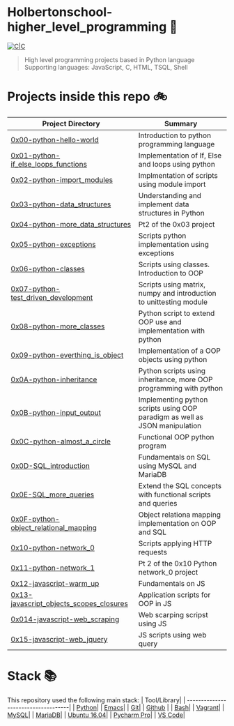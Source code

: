 # Holbertonschool-higher_level_programming :floppy_disk:

[![C|C](https://img.shields.io/badge/Python-674%20commits-blue.svg)](https://sourcerer.io/edward0rtiz)

> High level programming projects based in Python language
> Supporting languages: JavaScript, C, HTML, TSQL, Shell

# Projects inside this repo :bike:

| Project Directory| Summary |
| ------------------------------------|----| 
| [0x00-python-hello-world](https://github.com/edward0rtiz/holbertonschool-higher_level_programming/tree/master/0x00-python-hello_world)| Introduction to python programming language| 
| [0x01-python-if_else_loops_functions](https://github.com/edward0rtiz/holbertonschool-higher_level_programming/tree/master/0x01-python-if_else_loops_functions)| Implementation of If, Else and loops using python|
| [0x02-python-import_modules](https://github.com/edward0rtiz/holbertonschool-higher_level_programming/tree/master/0x02-python-import_modules)| Implmentation of scripts using module import|
| [0x03-python-data_structures](https://github.com/edward0rtiz/holbertonschool-higher_level_programming/tree/master/0x03-python-data_structures)| Understanding and implement data structures in Python|
| [0x04-python-more_data_structures](https://github.com/edward0rtiz/holbertonschool-higher_level_programming/tree/master/0x04-python-more_data_structures)| Pt2 of the 0x03 project|
| [0x05-python-exceptions](https://github.com/edward0rtiz/holbertonschool-higher_level_programming/tree/master/0x05-python-exceptions)| Scripts python implementation using exceptions |
| [0x06-python-classes](https://github.com/edward0rtiz/holbertonschool-higher_level_programming/tree/master/0x06-python-classes)|Scripts using classes. Introduction to OOP|
| [0x07-python-test_driven_development](https://github.com/edward0rtiz/holbertonschool-higher_level_programming/tree/master/0x00-python-hello_world)| Scripts using matrix, numpy and introduction to unittesting module|         
| [0x08-python-more_classes](https://github.com/edward0rtiz/holbertonschool-higher_level_programming/tree/master/0x08-python-more_classes)| Python script to extend OOP use and implementation with python|
| [0x09-python-everthing_is_object](https://github.com/edward0rtiz/holbertonschool-higher_level_programming/tree/master/0x09-python-everthing_is_object)| Implementation of a OOP objects using python|
| [0x0A-python-inheritance](https://github.com/edward0rtiz/holbertonschool-higher_level_programming/tree/master/0x0A-python-inheritance)| Python scripts using inheritance, more OOP programming with python |
| [0x0B-python-input_output](https://github.com/edward0rtiz/holbertonschool-higher_level_programming/tree/master/0x0B-python-input_optput)| Implementing python scripts using OOP paradigm as well as JSON manipulation|
| [0x0C-python-almost_a_circle](https://github.com/edward0rtiz/holbertonschool-higher_level_programming/tree/master/0x0C-python-almost_a_circle)|Functional OOP python program|
| [0x0D-SQL_introduction](https://github.com/edward0rtiz/holbertonschool-higher_level_programming/tree/master/0x0D-SQL_introduction)| Fundamentals on SQL using MySQL and MariaDB|
| [0x0E-SQL_more_queries](https://github.com/edward0rtiz/holbertonschool-higher_level_programming/tree/master/0x0E-SQL_more_queries)| Extend the SQL concepts with functional scripts and queries|
| [0x0F-python-object_relational_mapping](https://github.com/edward0rtiz/holbertonschool-higher_level_programming/tree/master/0x0F-python-object_relational_mapping)| Object relationa mapping implementation on OOP and SQL|
| [0x10-python-network_0](https://github.com/edward0rtiz/holbertonschool-higher_level_programming/tree/master/0x10-python-network_0)|Scripts applying HTTP requests |
| [0x11-python-network_1](https://github.com/edward0rtiz/holbertonschool-higher_level_programming/tree/master/0x10-python-network_1)| Pt 2 of the 0x10 Python network_0 project|
| [0x12-javascript-warm_up](https://github.com/edward0rtiz/holbertonschool-higher_level_programming/tree/master/0x12-javascript-warm_up)| Fundamentals on JS|
| [0x13-javascript_objects_scopes_closures](https://github.com/edward0rtiz/holbertonschool-higher_level_programming/tree/master/0x13-javascript_objects_scopes_closures)| Application scripts for OOP in JS|
| [0x014-javascript-web_scraping](https://github.com/edward0rtiz/holbertonschool-higher_level_programming/tree/master/0x014-javascript-web_scraping)| Web scarping scripst using JS
| [0x15-javascript-web_jquery](https://github.com/edward0rtiz/holbertonschool-higher_level_programming/tree/master/0x15-javascript-web_jquery)| JS scripts using web query|

# Stack :books:

This repository used the following main stack:
| Tool/Library| 
| ------------------------------------| 
| [Python](https://www.python.org/)|
| [Emacs](https://www.gnu.org/software/emacs/)| 
| [Git](https://git-scm.com/)| 
| [Github](https://github.com/) | 
| [Bash](https://www.gnu.org/software/bash/)| 
| [Vagrant](https://www.vagrantup.com/)|
| [MySQL](https://www.mysql.com/)|
| [MariaDB](https://mariadb.org/)|
| [Ubuntu 16.04](https://releases.ubuntu.com/16.04/)|
| [Pycharm Pro](https://www.jetbrains.com/pycharm/)|
| [VS Code](https://code.visualstudio.com/)|

